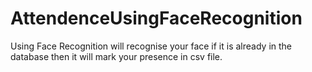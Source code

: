 # AttendenceUsingFaceRecognition

Using Face Recognition will recognise your face if it is already in the database then it will mark your presence in csv file.
